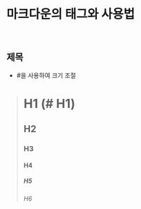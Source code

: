 # 마크다운의 태그와 사용법

<br>

## 제목

+ #을 사용하여 크기 조절

> # H1 (# H1)
> ## H2
> ### H3
> #### H4
> ##### H5
> ###### H6
